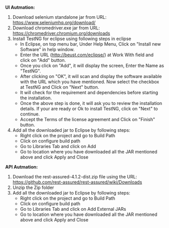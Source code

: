 **UI Autmation:**
1. Download selenium standalone jar from URL: https://www.seleniumhq.org/download/
2. Download chromedriver.exe  jar from URL: https://chromedriver.chromium.org/downloads
3. Install TestNG for eclipse using following steps in eclipse
	* In Eclipse, on top menu bar, Under Help Menu, Click on "Install new Software" in help window.
	* Enter the URL (http://beust.com/eclipse/) at Work With field and click on "Add" button.
	* Once you click on "Add", it will display the screen, Enter the Name as "TestNG".
	* After clicking on "OK", it will scan and display the software available with the URL which you have mentioned. Now select the checkbox at TestNG and Click on "Next" button.
	* It will check for the requirement and dependencies before starting the installation.
	* Once the above step is done, it will ask you to review the installation details. If your are ready or Ok to install TestNG, click on "Next" to continue.
	* Accept the Terms of the license agreement and Click on "Finish" button.
4. Add all the downloaded jar to Eclipse by following steps:
	* Right click on the project and go to Build Path
	* Click on configure build path
	* Go to Libraries Tab and click on Add 
	* Go to location where you have downloaded all the JAR mentioned above and click Apply and Close

**API Autmation:**
1. Download the rest-assured-4.1.2-dist.zip file using the URL: https://github.com/rest-assured/rest-assured/wiki/Downloads
2. Unzip the Zip folder
3. Add all the downloaded jar to Eclipse by following steps:
	* Right click on the project and go to Build Path
	* Click on configure build path
	* Go to Libraries Tab and click on Add External JARs
	* Go to location where you have downloaded all the JAR mentioned above and click Apply and Close
